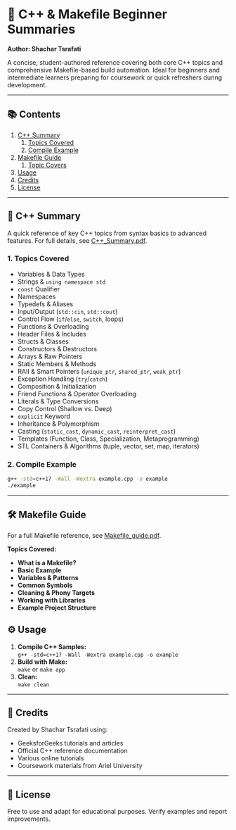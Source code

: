 # 📘 C++ & Makefile Beginner Summaries  
**Author: Shachar Tsrafati**

A concise, student-authored reference covering both core C++ topics and comprehensive Makefile-based build automation. Ideal for beginners and intermediate learners preparing for coursework or quick refreshers during development.

---

## 📚 Contents

1. [C++ Summary](#c-summary)  
   1. [Topics Covered](#topics-covered)  
   2. [Compile Example](#compile-example)  
2. [Makefile Guide](#makefile-guide)  
   1. [Topic Covers](#Topics-Covered:)
3. [Usage](#usage)  
4. [Credits](#credits)  
5. [License](#license)

---

<a name="c-summary"></a>
## 🚀 C++ Summary

A quick reference of key C++ topics from syntax basics to advanced features. For full details, see [C++_Summary.pdf](C++_Summary.pdf).

<a name="topics-covered"></a>
### 1. Topics Covered

- Variables & Data Types  
- Strings & `using namespace std`  
- `const` Qualifier  
- Namespaces  
- Typedefs & Aliases  
- Input/Output (`std::cin`, `std::cout`)  
- Control Flow (`if`/`else`, `switch`, loops)  
- Functions & Overloading  
- Header Files & Includes  
- Structs & Classes  
- Constructors & Destructors  
- Arrays & Raw Pointers  
- Static Members & Methods  
- RAII & Smart Pointers (`unique_ptr`, `shared_ptr`, `weak_ptr`)  
- Exception Handling (`try`/`catch`)  
- Composition & Initialization  
- Friend Functions & Operator Overloading  
- Literals & Type Conversions  
- Copy Control (Shallow vs. Deep)  
- `explicit` Keyword  
- Inheritance & Polymorphism  
- Casting (`static_cast`, `dynamic_cast`, `reinterpret_cast`)  
- Templates (Function, Class, Specialization, Metaprogramming)  
- STL Containers & Algorithms (tuple, vector, set, map, iterators)

<a name="compile-example"></a>
### 2. Compile Example

```bash
g++ -std=c++17 -Wall -Wextra example.cpp -o example
./example
```

---

<a name="makefile-guide"></a>
## 🛠️ Makefile Guide

For a full Makefile reference, see [Makefile_guide.pdf](Makefile_guide.pdf).

**Topics Covered:**
- **What is a Makefile?**
- **Basic Example**
- **Variables & Patterns**
- **Common Symbols**
- **Cleaning & Phony Targets**
- **Working with Libraries**
- **Example Project Structure**

<a name="usage"></a></a>
## ⚙️ Usage

1. **Compile C++ Samples:**  
   `g++ -std=c++17 -Wall -Wextra example.cpp -o example`  
2. **Build with Make:**  
   `make` or `make app`  
3. **Clean:**  
   `make clean`

---

<a name="credits"></a>
## 🙏 Credits

Created by Shachar Tsrafati using:
- GeeksforGeeks tutorials and articles  
- Official C++ reference documentation  
- Various online tutorials  
- Coursework materials from Ariel University

---

<a name="license"></a>
## 📜 License

Free to use and adapt for educational purposes. Verify examples and report improvements.

